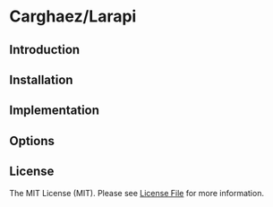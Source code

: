 # Carghaez/Larapi

## Introduction

## Installation

## Implementation

## Options

## License

The MIT License (MIT). Please see [License File](https://github.com/esbenp/genie/blob/master/LICENSE) for more information.
